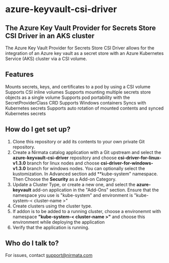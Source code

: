 # azure-keyvault-csi-driver

## The Azure Key Vault Provider for Secrets Store CSI Driver in an AKS cluster

The Azure Key Vault Provider for Secrets Store CSI Driver allows for the integration of an Azure key vault as a secret store with an Azure Kubernetes Service (AKS) cluster via a CSI volume.

## Features

Mounts secrets, keys, and certificates to a pod by using a CSI volume
Supports CSI inline volumes
Supports mounting multiple secrets store objects as a single volume
Supports pod portability with the SecretProviderClass CRD
Supports Windows containers
Syncs with Kubernetes secrets
Supports auto rotation of mounted contents and synced Kubernetes secrets

## How do I get set up?

1. Clone this repository or add its contents to your own private Git repository.
2. Create a Nirmata catalog application with a Git upstream and select the **azure-keyvault-csi-driver** repository and choose **csi-driver-for-linux-v1.3.0** branch for linux nodes and choose **csi-driver-for-windows-v1.3.0** branch for windows nodes. You can optionally select the kustomization. In Advanced section add **kube-system" namespace. Then Choose the **Security** as a Add-on Category.
3. Update a Cluster Type, or create a new one, and select the **azure-keyvault** add-on application in the "Add-Ons" section. Ensure that the namespace you use is "kube-system" and environment is "kube-system-< cluster-name >"
4. Create clusters using the cluster type.
5. If addon is to be added to a running cluster, choose a environemnt with namespace **"kube-system-< cluster-name >"** and choose this environment while deploying the application
6. Verify that the application is running.

## Who do I talk to?
For issues, contact support@nirmata.com

